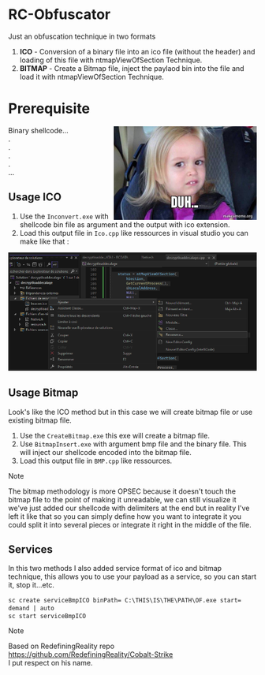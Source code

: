 # RC-Obfuscator  
Just an obfuscation technique in two formats  
1. **ICO** - Conversion of a binary file into an ico file (without the header) and loading of this file with ntmapViewOfSection Technique.  
2. **BITMAP** - Create a Bitmap file, inject the paylaod bin into the file and load it with ntmapViewOfSection Technique.  

# Prerequisite
Binary shellcode...<img src="./Images/duh.jpg" align="right" width="290" height="190" />  
.  
.  
.  
.  
...   

## Usage ICO  
1. Use the `Inconvert.exe` with shellcode bin file as argument and the output with ico extension.
2. Load this output file in `Ico.cpp` like ressources in visual studio you can make like that :
<p align="center">
  <img src="./Images/VS-RC.png" alt="sheeshhh" />
</p>  

## Usage Bitmap
Look's like the ICO method but in this case we will create bitmap file or use existing bitmap file.  
1. Use the `CreateBitmap.exe` this exe will create a bitmap file.
2. Use `BitmapInsert.exe` with argument bmp file and the binary file. This will inject our shellcode encoded into the bitmap file.
3. Load this output file in `BMP.cpp`  like ressources.

> [!NOTE]  
> The bitmap methodology is more OPSEC because it doesn't touch the bitmap file to the point of making it unreadable, we can still visualize it we've just added our shellcode with delimiters at the end but in reality I've left it like that so you can simply define how you want to integrate it you could split it into several pieces or integrate it right in the middle of the file.


## Services  
In this two methods I also added service format of ico and bitmap technique, this allows you to use your payload as a service, so you can start it, stop it...etc.  
```exemple
sc create serviceBmpICO binPath= C:\THIS\IS\THE\PATH\OF.exe start= demand | auto
sc start serviceBmpICO
```
> [!NOTE] 
> Based on RedefiningReality repo https://github.com/RedefiningReality/Cobalt-Strike  
> I put respect on his name.
